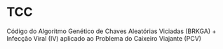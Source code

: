 # TCC
 Código do Algoritmo Genético de Chaves Aleatórias Viciadas (BRKGA) + Infecção Viral (IV) aplicado ao Problema do Caixeiro Viajante (PCV)
